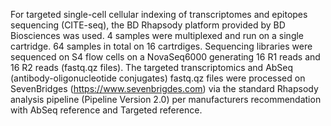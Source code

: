 For targeted single-cell cellular indexing of transcriptomes and epitopes sequencing (CITE-seq), the BD Rhapsody platform provided by BD Biosciences was used.
4 samples were multiplexed and run on a single cartridge. 64 samples in total on 16 cartrdiges. Sequencing libraries were sequenced on S4 flow cells on a NovaSeq6000 generating 16 R1 reads and 16 R2 reads (fastq.qz files).
The targeted transcriptomics and AbSeq (antibody-oligonucleotide conjugates) fastq.qz files were processed on SevenBridges (https://www.sevenbrigdes.com) via the standard Rhapsody analysis pipeline (Pipeline Version 2.0) per manufacturers recommendation with AbSeq reference and Targeted reference.
